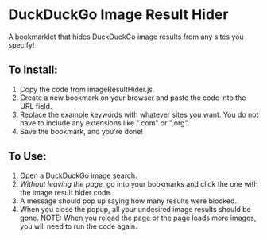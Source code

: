 # DuckDuckGo Image Result Hider
A bookmarklet that hides DuckDuckGo image results from any sites you specify!

## To Install:
1. Copy the code from imageResultHider.js.
2. Create a new bookmark on your browser and paste the code into the URL field.
3. Replace the example keywords with whatever sites you want. You do not have to include any extensions like ".com" or ".org".
4. Save the bookmark, and you're done!

## To Use:
1. Open a DuckDuckGo image search.
2. *Without leaving the page,* go into your bookmarks and click the one with the image result hider code.
3. A message should pop up saying how many results were blocked.
4. When you close the popup, all your undesired image results should be gone.
NOTE: When you reload the page or the page loads more images, you will need to run the code again. 
